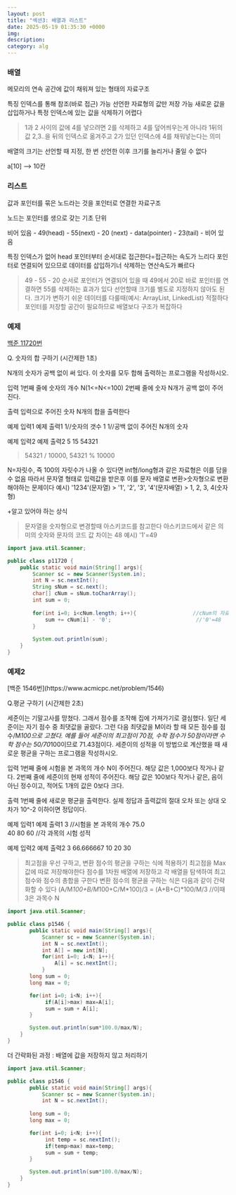 ```yaml
---
layout: post
title: "섹션3: 배열과 리스트"
date: 2025-05-19 01:35:30 +0000
img:
description:
category: alg
---
```


### 배열   

메모리의 연속 공간에 값이 채워져 있는 형태의 자료구조 

특징
인덱스를 통해 참조(바로 접근) 가능 
선언한 자료형의 값만 저장 가능
새로운 값을 삽입하거나 특정 인덱스에 있는 값을 삭제하기 어렵다 

>1과 2 사이의 값에 4를 넣으려면 
2를 삭제하고 4를 덮어씌우는게 아니라 1뒤의 값 2,3..을 뒤의 인덱스로 옮겨주고 2가 있던 인덱스에 4를 채워넣는다는 의미 

배열의 크기는 선언할 때 지정, 한 번 선언한 이후 크기를 늘리거나 줄일 수 없다 

a[10]  --> 10칸 


### 리스트   

값과 포인터를 묶은 노드라는 것을 포인터로 연결한 자료구조 

노드는 포인터를 생으로 갖는 기초 단위 

비어 있음 - 49(head) - 55(next) - 20 (next) - data(pointer) - 23(tail) - 비어 있음

특징
인덱스가 없어 head 포인터부터 순서대로 접근한다=접근하는 속도가 느리다 
포인터로 연결되어 있으므로 데이터를 삽입하기너 삭제하는 연산속도가 빠르다 

>49 - 55 - 20 순서로 포인터가 연결되어 있을 때 
49에서 20로 바로 포인터를 연결하면 55를 삭제하는 효과가 있다 
선언할때 크기를 별도로 지정하지 않아도 된다. 크기가 변하기 쉬운 데이터를 다룰때(예시: ArrayList, LinkedList) 적절하다 
포인터를 저장할 공간이 필요하므로 배열보다 구조가 복잡하다 

### 예제  

[백준 11720번](https://www.acmicpc.net/problem/11720)

Q. 숫자의 합 구하기 (시간제한 1초)

N개의 숫자가 공백 없이 써 있다. 이 숫자를 모두 합해 출력하는 프로그램을 작성하시오.

입력
1번째 줄에 숫자의 개수 N(1<=N<=100) 2번째 줄에 숫자 N개가 공백 없이 주어진다.

출력
입력으로 주어진 숫자 N개의 합을 출력한다 

예제 입력1                                예제 출력1
1//숫자의 갯수                            1
1//공백 없이 주어진 N개의 숫자      

예제 입력2                                예제 출력2
5                                         15
54321

>54321 / 10000, 54321 % 10000

N=자릿수, 즉 100의 자릿수가 나올 수 있다면 int형/long형과 같은 자료형은 이를 담을 수 없음
따라서 문자열 형태로 입력값을 받은후 이를 문자 배열로 변환>숫자형으로 변환 해야하는 문제이다 
예시) '1234'(문자열) > '1', '2', '3', '4'(문자배열) > 1, 2, 3, 4(숫자형)

+알고 있어야 하는 상식
>문자열을 숫자형으로 변경할때 아스키코드를 참고한다
>아스키코드에서 같은 의미의 숫자와 문자의 코드 값 차이는 48
 예시) '1'=49

```java
import java.util.Scanner;

public class p11720 {
    public static void main(String[] args){
        Scanner sc = new Scanner(System.in);
        int N = sc.nextInt();
        String sNum = sc.next();
        char[] cNum = sNum.toCharArray();
        int sum = 0;
        
        for(int i=0; i<cNum.length; i++){                  //cNum의 자료형 배열
            sum += cNum[i] - '0';                           //'0'=48
        }
        
        System.out.println(sum);
    }
}
```

<h3>예제2</h3>
[백준 1546번](https://www.acmicpc.net/problem/1546)

Q.평균 구하기 (시간제한 2초)

세준이는 기말고사를 망쳤다. 그래서 점수를 조작해 집에 가져가기로 결심했다. 일단 세준이는 자기 점수 중 최댓값을 골랐다. 그런 다음 최댓값을 M이라 할 때 모든 점수를 점수/M*100으로 고쳤다. 예를 들어 
세준이의 최고점이 70점, 수학 점수가 50점이라면 수학 점수는 50/70*100이므로 71.43점이다. 세준이의 성적을 이 방법으로 계산했을 때 새로운 평균을 구하는 프로그램을 작성하시오.

입력
1번째 줄에 시험을 본 과목의 개수 N이 주어진다. 해당 값은 1,000보다 작거나 같다. 2번째 줄에 세준이의 현재 성적이 주어진다. 해당 값은 100보다 작거나 같은, 음이 아닌 정수이고, 적어도 1개의 값은 0보다 크다. 

출력
1번째 줄에 새로운 평균을 출력한다. 실제 정답과 출력값의 절대 오차 또는 상대 오차가 10^-2 이하이면 정답이다.

예제 입력1                                           예제 출력1
3             //시험을 본 과목의 개수                 75.0   
40 80 60      //각 과목의 시험 성적

예제 입력2                                           예제 출력2
3                                                   66.666667
10 20 30 

>최고점을 우선 구하고, 변환 점수의 평균을 구하는 식에 적용하기
>최고점을 Max값에 따로 저장해야한다
 점수를 1차원 배열에 저장하고 각 배열을 탐색하여 최고 점수와 점수의 총합을 구한다
>변환 점수의 평균을 구하는 식은 다음과 같이 간략화할 수 있다
 (A/M*100+B/M*100+C/M*100)/3 = (A+B+C)*100/M/3          //이때 3은 과목수 N


```java
import java.util.Scanner;

public class p1546 {
       public static void main(String[] args){
           Scanner sc = new Scanner(System.in);
           int N = sc.nextInt();
           int A[] = new int[N];
           for(int i=0; i<N; i++){
               A[i] = sc.nextInt();
           }
       long sum = 0;
       long max = 0;

       for(int i=0; i<N; i++){
            if(A[i]>max) max=A[i];
            sum = sum + A[i];
       }

       System.out.println(sum*100.0/max/N);
    }
}
```

더 간략화된 과정 : 배열에 값을 저장하지 않고 처리하기


```java
import java.util.Scanner;

public class p1546 {
       public static void main(String[] args){
           Scanner sc = new Scanner(System.in);
           int N = sc.nextInt();
           
       long sum = 0;
       long max = 0;

       for(int i=0; i<N; i++){
            int temp = sc.nextInt();
            if(temp>max) max=temp;
            sum = sum + temp;
       }

       System.out.println(sum*100.0/max/N);
    }
}
```


